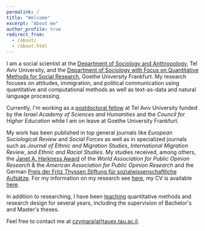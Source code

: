 ```yaml
---
permalink: /
title: "Welcome"
excerpt: "About me"
author_profile: true
redirect_from: 
  - /about/
  - /about.html
---
```


I am a social scientist at the [Department of Sociology and Anthropology](https://en-social-sciences.tau.ac.il/soc-ant), Tel Aviv University, and the [Department of Sociology with Focus on Quantitative Methods for Social Research](http://www.fb03.uni-frankfurt.de/70378950), Goethe University Frankfurt. My research focuses on attitudes, immigration, and political communication using quantitative and computational methods as well as text-as-data and natural language processing.

Currently, I'm working as a [postdoctoral fellow](https://www.academy.ac.il/RichText/GeneralPage.aspx?nodeId=1620) at Tel Aviv University funded by the *Israel Academy of Sciences and Humanities* and the *Council for Higher Education* while I am on leave at Goethe University Frankfurt.

My work has been published in top general journals like *European Sociological Review* and *Social Forces* as well as in specialized journals such as *Journal of Ethnic and Migration Studies*, *International Migration Review*, and *Ethnic and Racial Studies*. My studies received, among others, the [Janet A. Harkness Award](https://wapor.org/events/annual-conference/awards-funds/janet-a-harkness-student-paper-award/) of the *World Association for Public Opinion Research* & the *American Association for Public Opinion Research* and the German [Preis der Fritz Thyssen Stiftung für sozialwissenschaftliche Aufsätze](https://www.fritz-thyssen-stiftung.de/cms/wp-content/uploads/2018/06/Jahresbericht_2017_interaktiv.pdf). For my information on my research see [here](research), my CV is available [here](cv).

In addition to researching, I have been [teaching](teach) quantitative methods and research design for several years, including the supervision of Bachelor's and Master's theses.

Feel free to contact me at [czymara(at)tauex.tau.ac.il](mailto:czymara@tauex.tau.ac.il).

